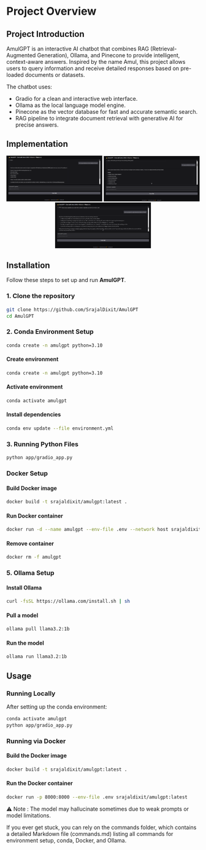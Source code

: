 # Project Overview

## Project Introduction
AmulGPT is an interactive AI chatbot that combines RAG (Retrieval-Augmented Generation), Ollama, and Pinecone to provide intelligent, context-aware answers. Inspired by the name Amul, this project allows users to query information and receive detailed responses based on pre-loaded documents or datasets.

The chatbot uses:
- Gradio for a clean and interactive web interface.
- Ollama as the local language model engine.
- Pinecone as the vector database for fast and accurate semantic search.
- RAG pipeline to integrate document retrieval with generative AI for precise answers.

## Implementation
<p align="center">
  <img src="assets/screenshots/amulgpt1.png" alt="Tasks Screen" width="250"/>
  <img src="assets/screenshots/amulgpt2.png" alt="Notes Screen" width="250"/>
  <img src="assets/screenshots/amulgpt3.png" alt="AI Assistant" width="250"/>
</p>

## Installation

Follow these steps to set up and run **AmulGPT**.

### 1. Clone the repository
```bash
git clone https://github.com/SrajalDixit/AmulGPT
cd AmulGPT
```

### 2. Conda Environment Setup
```bash
conda create -n amulgpt python=3.10
```

#### Create environment
```bash
conda create -n amulgpt python=3.10
```

#### Activate environment
```bash
conda activate amulgpt
```

#### Install dependencies
```bash
conda env update --file environment.yml
```

### 3. Running Python Files
```bash
python app/gradio_app.py
```

### Docker Setup

#### Build Docker image
```bash
docker build -t srajaldixit/amulgpt:latest .
```

#### Run Docker container
```bash
docker run -d --name amulgpt --env-file .env --network host srajaldixit/amulgpt:latest
```

#### Remove container
```bash
docker rm -f amulgpt
```

### 5. Ollama Setup

#### Install Ollama

```bash
curl -fsSL https://ollama.com/install.sh | sh
```

#### Pull a model

```bash
ollama pull llama3.2:1b
```
#### Run the model
```bash
ollama run llama3.2:1b
```
## Usage

### Running Locally

After setting up the conda environment:

```bash
conda activate amulgpt
python app/gradio_app.py
```


### Running via Docker

#### Build the Docker image
```bash
docker build -t srajaldixit/amulgpt:latest .
```
#### Run the Docker container
```bash
docker run -p 8000:8000 --env-file .env srajaldixit/amulgpt:latest
```
⚠️ Note : The model may hallucinate sometimes due to weak prompts or model limitations.

If you ever get stuck, you can rely on the commands folder, which contains a detailed Markdown file (commands.md) listing all commands for environment setup, conda, Docker, and Ollama.







